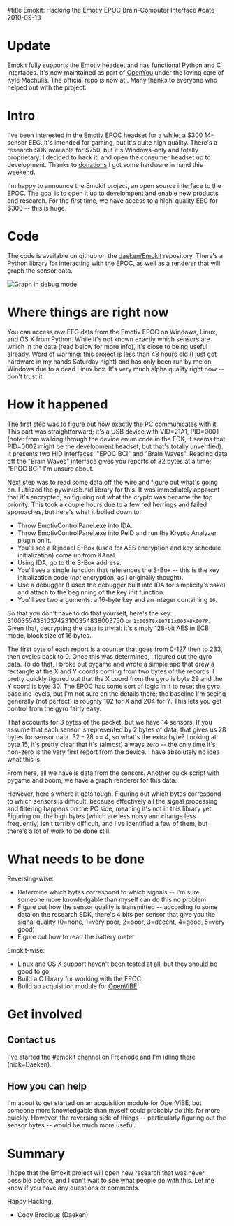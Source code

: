#title Emokit: Hacking the Emotiv EPOC Brain-Computer Interface
#date 2010-09-13

# Update

Emokit fully supports the Emotiv headset and has functional Python and C interfaces. It's now maintained as part of [OpenYou][1] under the loving care of Kyle Machulis. The official repo is now at . Many thanks to everyone who helped out with the project.

 [1]: http://www.openyou.org/

# Intro

I've been interested in the [Emotiv EPOC][2] headset for a while; a $300 14-sensor EEG. It's intended for gaming, but it's quite high quality. There's a research SDK available for $750, but it's Windows-only and totally proprietary. I decided to hack it, and open the consumer headset up to development. Thanks to [donations][3] I got some hardware in hand this weekend.

 [2]: http://emotiv.com/
 [3]: http://pledgie.com/campaigns/12906

I'm happy to announce the Emokit project, an open source interface to the EPOC. The goal is to open it up to develompent and enable new products and research. For the first time, we have access to a high-quality EEG for $300 -- this is huge.

# Code

The code is available on github on the [daeken/Emokit][4] repository. There's a Python library for interacting with the EPOC, as well as a renderer that will graph the sensor data.

 [4]: http://github.com/daeken/Emokit

![Graph in debug mode][5]

 [5]: http://i53.tinypic.com/34yyy47.jpg

# Where things are right now

You can access raw EEG data from the Emotiv EPOC on Windows, Linux, and OS X from Python. While it's not known exactly which sensors are which in the data (read below for more info), it's close to being useful already. Word of warning: this project is less than 48 hours old (I just got hardware in my hands Saturday night) and has only been run by me on Windows due to a dead Linux box. It's very much alpha quality right now -- don't trust it.

# How it happened

The first step was to figure out how exactly the PC communicates with it. This part was straightforward; it's a USB device with VID=21A1, PID=0001 (note: from walking through the device enum code in the EDK, it seems that PID=0002 might be the development headset, but that's totally unverified). It presents two HID interfaces, "EPOC BCI" and "Brain Waves". Reading data off the "Brain Waves" interface gives you reports of 32 bytes at a time; "EPOC BCI" I'm unsure about.

Next step was to read some data off the wire and figure out what's going on. I utilized the pywinusb.hid library for this. It was immediately apparent that it's encrypted, so figuring out what the crypto was became the top priority. This took a couple hours due to a few red herrings and failed approaches, but here's what it boiled down to:

*   Throw EmotivControlPanel.exe into IDA.
*   Throw EmotivControlPanel.exe into PeID and run the Krypto Analyzer plugin on it.
*   You'll see a Rijndael S-Box (used for AES encryption and key schedule initialization) come up from KAnal.
*   Using IDA, go to the S-Box address.
*   You'll see a single function that references the S-Box -- this is the key initialization code (*not* encryption, as I originally thought).
*   Use a debugger (I used the debugger built into IDA for simplicity's sake) and attach to the beginning of the key init function.
*   You'll see two arguments: a 16-byte key and an integer containing `16`.

So that you don't have to do that yourself, here's the key: 31003554381037423100354838003750 or `1x005T8x107B1x005H8x007P`. Given that, decrypting the data is trivial: it's simply 128-bit AES in ECB mode, block size of 16 bytes.

The first byte of each report is a counter that goes from 0-127 then to 233, then cycles back to 0. Once this was determined, I figured out the gyro data. To do that, I broke out pygame and wrote a simple app that drew a rectangle at the X and Y coords coming from two bytes of the records. I pretty quickly figured out that the X coord from the gyro is byte 29 and the Y coord is byte 30. The EPOC has some sort of logic in it to reset the gyro baseline levels, but I'm not sure on the details there; the baseline I'm seeing generally (not perfect) is roughly 102 for X and 204 for Y. This lets you get control from the gyro fairly easy.

That accounts for 3 bytes of the packet, but we have 14 sensors. If you assume that each sensor is represented by 2 bytes of data, that gives us 28 bytes for sensor data. 32 - 28 == 4, so what's the extra byte? Looking at byte 15, it's pretty clear that it's (almost) always zero -- the only time it's non-zero is the very first report from the device. I have absolutely no idea what this is.

From here, all we have is data from the sensors. Another quick script with pygame and boom, we have a graph renderer for this data.

However, here's where it gets tough. Figuring out which bytes correspond to which sensors is difficult, because effectively all the signal processing and filtering happens on the PC side, meaning it's not in this library yet. Figuring out the high bytes (which are less noisy and change less frequently) isn't terribly difficult, and I've identified a few of them, but there's a lot of work to be done still.

# What needs to be done

Reversing-wise:

*   Determine which bytes correspond to which signals -- I'm sure someone more knowledgable than myself can do this no problem
*   Figure out how the sensor quality is transmitted -- according to some data on the research SDK, there's 4 bits per sensor that give you the signal quality (0=none, 1=very poor, 2=poor, 3=decent, 4=good, 5=very good)
*   Figure out how to read the battery meter

Emokit-wise:

*   Linux and OS X support haven't been tested at all, but they should be good to go
*   Build a C library for working with the EPOC
*   Build an acquisition module for [OpenViBE][6]

 [6]: http://openvibe.inria.fr/

# Get involved

## Contact us

I've started the [#emokit channel on Freenode][7] and I'm idling there (nick=Daeken).

 [7]: irc://irc.freenode.net/emokit

## How you can help

I'm about to get started on an acquisition module for OpenViBE, but someone more knowledgable than myself could probably do this far more quickly. However, the reversing side of things -- particularly figuring out the sensor bytes -- would be much more useful.

# Summary

I hope that the Emokit project will open new research that was never possible before, and I can't wait to see what people do with this. Let me know if you have any questions or comments.

Happy Hacking,   
- Cody Brocious (Daeken)
